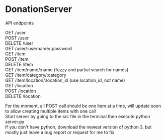 # DonationServer

API endpoints

GET /user <br />
POST /user <br />
DELETE /user <br />
GET /user/:username/:password <br />
GET /item <br />
POST /item <br />
DELETE /item <br />
GET /item/name/:name (fuzzy and partial search for names) <br />
GET /item/category/:category <br />
GET /item/location/:location_id (use location_id, not name) <br />
GET /location <br />
POST /location <br />
DELETE /location <br />
 
For the moment, all POST call should be one item at a time, will update soon to allow creating multiple items with one call <br />
Start server by going to the src file in the terminal then execute python server.py <br />
If you don't have python, download the newest version of python 3, but mostly just leave a bug report or request for me to fix <br />
